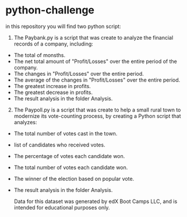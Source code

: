 # python-challenge
in this repository you will find two python script:

1. The Paybank.py is a script that was create to analyze the financial records of a company, including:
- The total of monsths.
-  The net total amount of "Profit/Losses" over the entire period of the company.
-  The changes in "Profit/Losses" over the entire period.
-  The average of the changes in "Profit/Losses" over the entire period.
-  The greatest increase in profits.
-  The greatest decrease in profits.
-  The result analysis in the folder Analysis.

  2. The Paypoll.py is a script that was create to help a small rural town to modernize its vote-counting process, by creating a Python script that analyzes: 
- The total number of votes cast in the town.
- list of candidates who received votes.
- The percentage of votes each candidate won.
- The total number of votes each candidate won.
- The winner of the election based on popular vote.
- The result analysis in the folder Analysis.


  Data for this dataset was generated by edX Boot Camps LLC, and is intended for educational purposes only.
